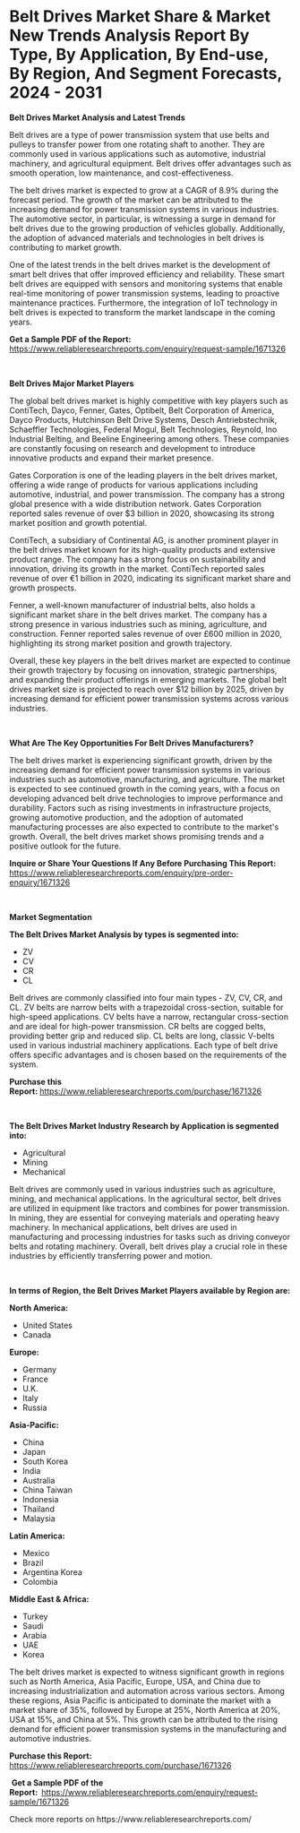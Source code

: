 <p><h1>Belt Drives Market Share & Market New Trends Analysis Report By Type, By Application, By End-use, By Region, And Segment Forecasts, 2024 - 2031</h1></p><p><strong>Belt Drives Market Analysis and Latest Trends</strong></p>
<p><p>Belt drives are a type of power transmission system that use belts and pulleys to transfer power from one rotating shaft to another. They are commonly used in various applications such as automotive, industrial machinery, and agricultural equipment. Belt drives offer advantages such as smooth operation, low maintenance, and cost-effectiveness.</p><p>The belt drives market is expected to grow at a CAGR of 8.9% during the forecast period. The growth of the market can be attributed to the increasing demand for power transmission systems in various industries. The automotive sector, in particular, is witnessing a surge in demand for belt drives due to the growing production of vehicles globally. Additionally, the adoption of advanced materials and technologies in belt drives is contributing to market growth.</p><p>One of the latest trends in the belt drives market is the development of smart belt drives that offer improved efficiency and reliability. These smart belt drives are equipped with sensors and monitoring systems that enable real-time monitoring of power transmission systems, leading to proactive maintenance practices. Furthermore, the integration of IoT technology in belt drives is expected to transform the market landscape in the coming years.</p></p>
<p><strong>Get a Sample PDF of the Report:&nbsp;</strong> <a href="https://www.reliableresearchreports.com/enquiry/request-sample/1671326">https://www.reliableresearchreports.com/enquiry/request-sample/1671326</a></p>
<p>&nbsp;</p>
<p><strong>Belt Drives Major Market Players</strong></p>
<p><p>The global belt drives market is highly competitive with key players such as ContiTech, Dayco, Fenner, Gates, Optibelt, Belt Corporation of America, Dayco Products, Hutchinson Belt Drive Systems, Desch Antriebstechnik, Schaeffler Technologies, Federal Mogul, Belt Technologies, Reynold, Ino Industrial Belting, and Beeline Engineering among others. These companies are constantly focusing on research and development to introduce innovative products and expand their market presence.</p><p>Gates Corporation is one of the leading players in the belt drives market, offering a wide range of products for various applications including automotive, industrial, and power transmission. The company has a strong global presence with a wide distribution network. Gates Corporation reported sales revenue of over $3 billion in 2020, showcasing its strong market position and growth potential.</p><p>ContiTech, a subsidiary of Continental AG, is another prominent player in the belt drives market known for its high-quality products and extensive product range. The company has a strong focus on sustainability and innovation, driving its growth in the market. ContiTech reported sales revenue of over €1 billion in 2020, indicating its significant market share and growth prospects.</p><p>Fenner, a well-known manufacturer of industrial belts, also holds a significant market share in the belt drives market. The company has a strong presence in various industries such as mining, agriculture, and construction. Fenner reported sales revenue of over £600 million in 2020, highlighting its strong market position and growth trajectory.</p><p>Overall, these key players in the belt drives market are expected to continue their growth trajectory by focusing on innovation, strategic partnerships, and expanding their product offerings in emerging markets. The global belt drives market size is projected to reach over $12 billion by 2025, driven by increasing demand for efficient power transmission systems across various industries.</p></p>
<p>&nbsp;</p>
<p><strong>What Are The Key Opportunities For Belt Drives Manufacturers?</strong></p>
<p><p>The belt drives market is experiencing significant growth, driven by the increasing demand for efficient power transmission systems in various industries such as automotive, manufacturing, and agriculture. The market is expected to see continued growth in the coming years, with a focus on developing advanced belt drive technologies to improve performance and durability. Factors such as rising investments in infrastructure projects, growing automotive production, and the adoption of automated manufacturing processes are also expected to contribute to the market's growth. Overall, the belt drives market shows promising trends and a positive outlook for the future.</p></p>
<p><strong>Inquire or Share Your Questions If Any Before Purchasing This Report:</strong> <a href="https://www.reliableresearchreports.com/enquiry/pre-order-enquiry/1671326">https://www.reliableresearchreports.com/enquiry/pre-order-enquiry/1671326</a></p>
<p>&nbsp;</p>
<p><strong>Market Segmentation</strong></p>
<p><strong>The Belt Drives Market Analysis by types is segmented into:</strong></p>
<p><ul><li>ZV</li><li>CV</li><li>CR</li><li>CL</li></ul></p>
<p><p>Belt drives are commonly classified into four main types - ZV, CV, CR, and CL. ZV belts are narrow belts with a trapezoidal cross-section, suitable for high-speed applications. CV belts have a narrow, rectangular cross-section and are ideal for high-power transmission. CR belts are cogged belts, providing better grip and reduced slip. CL belts are long, classic V-belts used in various industrial machinery applications. Each type of belt drive offers specific advantages and is chosen based on the requirements of the system.</p></p>
<p><strong>Purchase this Report:&nbsp;</strong><a href="https://www.reliableresearchreports.com/purchase/1671326">https://www.reliableresearchreports.com/purchase/1671326</a></p>
<p>&nbsp;</p>
<p><strong>The Belt Drives Market Industry Research by Application is segmented into:</strong></p>
<p><ul><li>Agricultural</li><li>Mining</li><li>Mechanical</li></ul></p>
<p><p>Belt drives are commonly used in various industries such as agriculture, mining, and mechanical applications. In the agricultural sector, belt drives are utilized in equipment like tractors and combines for power transmission. In mining, they are essential for conveying materials and operating heavy machinery. In mechanical applications, belt drives are used in manufacturing and processing industries for tasks such as driving conveyor belts and rotating machinery. Overall, belt drives play a crucial role in these industries by efficiently transferring power and motion.</p></p>
<p>&nbsp;</p>
<p><strong>In terms of Region, the Belt Drives Market Players available by Region are:</strong></p>
<p>
    <p> <strong> North America: </strong>
        <ul>
            <li>United States</li>
            <li>Canada</li>
        </ul>
        </p> 
    <p> <strong> Europe: </strong>
        <ul>
            <li>Germany</li>
            <li>France</li>
            <li>U.K.</li>
            <li>Italy</li>
            <li>Russia</li>
        </ul>
        </p> 
    <p> <strong> Asia-Pacific: </strong>
        <ul>
            <li>China</li>
            <li>Japan</li>
            <li>South Korea</li>
            <li>India</li>
            <li>Australia</li>
            <li>China Taiwan</li>
            <li>Indonesia</li>
            <li>Thailand</li>
            <li>Malaysia</li>
        </ul>
        </p> 
    <p> <strong> Latin America: </strong>
        <ul>
            <li>Mexico</li>
            <li>Brazil</li>
            <li>Argentina Korea</li>
            <li>Colombia</li>
        </ul>
        </p> 
    <p> <strong> Middle East & Africa: </strong>
        <ul>
            <li>Turkey</li>
            <li>Saudi</li>
            <li>Arabia</li>
            <li>UAE</li>
            <li>Korea</li>
        </ul>
    </p>
    </p>
<p><p>The belt drives market is expected to witness significant growth in regions such as North America, Asia Pacific, Europe, USA, and China due to increasing industrialization and automation across various sectors. Among these regions, Asia Pacific is anticipated to dominate the market with a market share of 35%, followed by Europe at 25%, North America at 20%, USA at 15%, and China at 5%. This growth can be attributed to the rising demand for efficient power transmission systems in the manufacturing and automotive industries.</p></p>
<p><strong>Purchase this Report: </strong><a href="https://www.reliableresearchreports.com/purchase/1671326">https://www.reliableresearchreports.com/purchase/1671326</a></p>
<p>&nbsp;<strong>Get a Sample PDF of the Report:&nbsp;&nbsp;</strong><a href="https://www.reliableresearchreports.com/enquiry/request-sample/1671326">https://www.reliableresearchreports.com/enquiry/request-sample/1671326</a></p>
<p><strong></strong></p>
<p>Check more reports on https://www.reliableresearchreports.com/</p>
